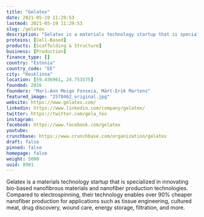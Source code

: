 ```yaml
---
title: "Gelatex"
date: 2021-05-19 11:29:53
lastmod: 2021-05-19 11:29:53
slug: /gelatex
description: "Gelatex is a materials technology startup that is specialized in innovating bio-based nanofibrous materials and nanofiber production technologies. Compared to electrospinning, their technology enables over 90% cheaper nanofiber production for applications such as tissue engineering, cultured meat, drug discovery, wound care, energy storage, filtration, and more."
proteins: [Cell-Based]
products: [Scaffolding & Structure]
business: [Production]
finance_type: []
country: "Estonia"
country_code: "EE"
city: "Kesklinna"
location: [59.436961, 24.753575]
founded: 2016
founders: "Mari-Ann Meigo Fonseca, Märt-Erik Martens"
featured_image: "2578462_original.jpg"
website: https://www.gelatex.com/
linkedin: https://www.linkedin.com/company/gelatex/
twitter: https://twitter.com/gela_tex
instagram: 
facebook: https://www.facebook.com/gelatex
youtube: 
crunchbase: https://www.crunchbase.com/organization/gelatex
draft: false
pinned: false
homepage: false
weight: 5000
uuid: 8981
---
```

Gelatex is a materials technology startup that is specialized in innovating bio-based nanofibrous materials and nanofiber production technologies. Compared to electrospinning, their technology enables over 90% cheaper nanofiber production for applications such as tissue engineering, cultured meat, drug discovery, wound care, energy storage, filtration, and more.
